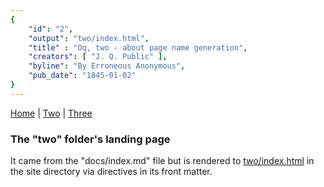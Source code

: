 ```yaml
---
{
    "id": "2",
    "output": "two/index.html",
    "title" : "Oq, two - about page name generation",
    "creators": [ "J. Q. Public" ],
    "byline": "By Erroneous Anonymous",
    "pub_date": "1845-01-02"
}
---
```


[Home](/) | [Two](/two/) | [Three](/three/)

### The "two" folder's landing page

It came from the "docs/index.md" file but is rendered
to [two/index.html](/two/) in the site directory via
directives in its front matter.


